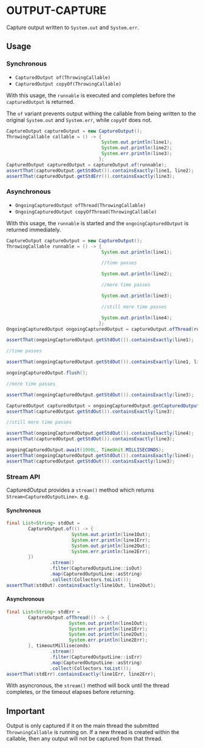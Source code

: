 # OUTPUT-CAPTURE

Capture output written to `System.out` and `System.err`.

## Usage

### Synchronous

* `CapturedOutput of(ThrowingCallable)`
* `CapturedOutput copyOf(ThrowingCallable)`

With this usage, the `runnable` is executed and completes before the
`capturedOutput` is returned.

The `of` variant prevents output withing the callable from being written
to the original `System.out` and `System.err`, while `copyOf` does not.

```java
CaptureOutput captureOutput = new CaptureOutput();
ThrowingCallable callable = () -> {
                                   System.out.println(line1);
                                   System.out.println(line2);
                                   System.err.println(line3);
                                  };
CapturedOutput capturedOutput = captureOutput.of(runnable);
assertThat(capturedOutput.getStdOut()).containsExactly(line1, line2);
assertThat(capturedOutput.getStdErr()).containsExactly(line3);
```

### Asynchronous

* `OngoingCapturedOutput ofThread(ThrowingCallable)`
* `OngoingCapturedOutput copyOfThread(ThrowingCallable)`

With this usage, the `runnable` is started and the `ongoingCapturedOutput` is
returned immediately.

```java
CaptureOutput captureOutput = new CaptureOutput();
ThrowingCallable runnable = () -> {
                                   System.out.println(line1);

                                   //time passes

                                   System.out.println(line2);

                                   //more time passes

                                   System.out.println(line3);

                                   //still more time passes

                                   System.out.println(line4);
                                  };
OngoingCapturedOutput ongoingCapturedOutput = captureOutput.ofThread(runnable);

assertThat(ongoingCapturedOutput.getStdOut()).containsExactly(line1);

//time passes

assertThat(ongoingCapturedOutput.getStdOut()).containsExactly(line1, line2);

ongoingCapturedOutput.flush();

//more time passes

assertThat(ongoingCapturedOutput.getStdOut()).containsExactly(line3);

CapturedOutput capturedOutput = ongoingCapturedOutput.getCapturedOutputAndFlush();
assertThat(capturedOutput.getStdOut()).containsExactly(line3);

//still more time passes

assertThat(ongoingCapturedOutput.getStdOut()).containsExactly(line4);
assertThat(capturedOutput.getStdOut()).containsExactly(line3);

ongoingCapturedOutput.await(1000L, TimeUnit.MILLISECONDS);
assertThat(ongoingCapturedOutput.getStdOut()).containsExactly(line4);
assertThat(capturedOutput.getStdOut()).containsExactly(line3);
```

### Stream API

CapturedOutput provides a `stream()` method which returns `Stream<CapturedOutputLine>`. e.g.

#### Synchronous

```java
final List<String> stdOut =
        CaptureOutput.of(() -> {
                        System.out.println(line1Out);
                        System.err.println(line1Err);
                        System.out.println(line2Out);
                        System.err.println(line2Err);
        })
                .stream()
                .filter(CapturedOutputLine::isOut)
                .map(CapturedOutputLine::asString)
                .collect(Collectors.toList());
assertThat(stdOut).containsExactly(line1Out, line2Out);
```

#### Asynchronous

```java
final List<String> stdErr =
        CaptureOutput.ofThread(() -> {
                       System.out.println(line1Out);
                       System.err.println(line1Err);
                       System.out.println(line2Out);
                       System.err.println(line2Err);
        }, timeoutMilliseconds)
                .stream()
                .filter(CapturedOutputLine::isErr)
                .map(CapturedOutputLine::asString)
                .collect(Collectors.toList());
assertThat(stdErr).containsExactly(line1Err, line2Err);
```

With asyncronous, the `stream()` method will bock until the thread completes, or the timeout elapses before returning.

## Important

Output is only captured if it on the main thread the submitted
`ThrowningCallable` is running on. If a new thread is created within the
callable, then any output will not be captured from that thread.
